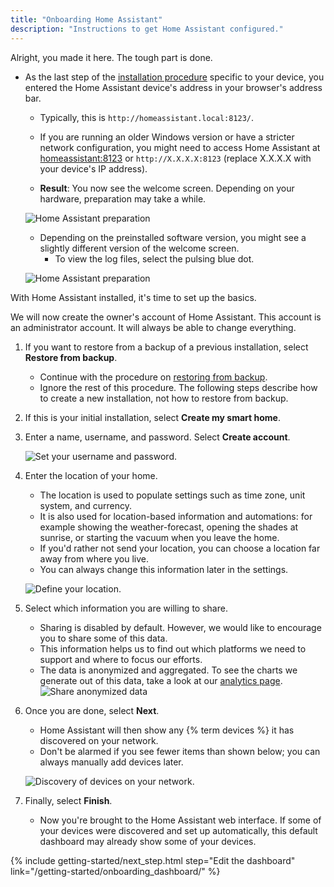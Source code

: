 ```yaml
---
title: "Onboarding Home Assistant"
description: "Instructions to get Home Assistant configured."
---
```


Alright, you made it here. The tough part is done.

- As the last step of the [installation procedure](/installation/) specific to your device, you entered the Home Assistant device's address in your browser's address bar.
    - Typically, this is `http://homeassistant.local:8123/`.
    - If you are running an older Windows version or have a stricter network configuration, you might need to access Home Assistant at <a href="http://homeassistant:8123" target="_blank">homeassistant:8123</a> or `http://X.X.X.X:8123` (replace X.X.X.X with your device's IP address).

    - **Result**: You now see the welcome screen. Depending on your hardware, preparation may take a while.

    ![Home Assistant preparation](/images/getting-started/onboarding_preparing_01_.png)

    - Depending on the preinstalled software version, you might see a slightly different version of the welcome screen.
      - To view the log files, select the pulsing blue dot.

    ![Home Assistant preparation](/images/getting-started/onboarding_preparing_01.png)

With Home Assistant installed, it's time to set up the basics.

We will now create the owner's account of Home Assistant. This account is an administrator account. It will always be able to change everything.
 
1. If you want to restore from a backup of a previous installation, select **Restore from backup**.
    - Continue with the procedure on [restoring from backup](/common-tasks/os/#restoring-a-backup).
    - Ignore the rest of this procedure. The following steps describe how to create a new installation, not how to restore from backup.
2. If this is your initial installation, select **Create my smart home**.
3. Enter a name, username, and password. Select **Create account**.

    ![Set your username and password.](/images/getting-started/username.png)

4. Enter the location of your home.
   - The location is used to populate settings such as time zone, unit system, and currency.
   - It is also used for location-based information and automations: for example showing the weather-forecast, opening the shades at sunrise, or starting the vacuum when you leave the home.
   - If you'd rather not send your location, you can choose a location far away from where you live.
   - You can always change this information later in the settings.

    ![Define your location.](/images/getting-started/onboarding_location.png)

5. Select which information you are willing to share.
    - Sharing is disabled by default. However, we would like to encourage you to share some of this data.
    - This information helps us to find out which platforms we need to support and where to focus our efforts.
    - The data is anonymized and aggregated. To see the charts we generate out of this data, take a look at our [analytics page](https://analytics.home-assistant.io/).
   ![Share anonymized data](/images/getting-started/onboarding_share_anonymized_info.png)

6. Once you are done, select **Next**.
    - Home Assistant will then show any {% term devices %} it has discovered on your network.
    - Don't be alarmed if you see fewer items than shown below; you can always manually add devices later.

    ![Discovery of devices on your network.](/images/getting-started/onboarding_devices.png)

7. Finally, select **Finish**.
   - Now you're brought to the Home Assistant web interface. If some of your devices were discovered and set up automatically, this default dashboard may already show some of your devices.

{% include getting-started/next_step.html step="Edit the dashboard" link="/getting-started/onboarding_dashboard/" %}

